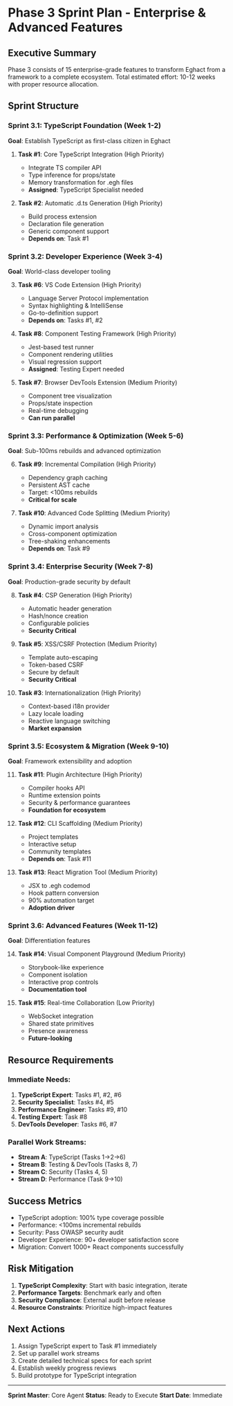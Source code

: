 # Phase 3 Sprint Plan - Enterprise & Advanced Features

## Executive Summary
Phase 3 consists of 15 enterprise-grade features to transform Eghact from a framework to a complete ecosystem. Total estimated effort: 10-12 weeks with proper resource allocation.

## Sprint Structure

### Sprint 3.1: TypeScript Foundation (Week 1-2)
**Goal**: Establish TypeScript as first-class citizen in Eghact

1. **Task #1**: Core TypeScript Integration (High Priority)
   - Integrate TS compiler API
   - Type inference for props/state
   - Memory transformation for .egh files
   - **Assigned**: TypeScript Specialist needed

2. **Task #2**: Automatic .d.ts Generation (High Priority)
   - Build process extension
   - Declaration file generation
   - Generic component support
   - **Depends on**: Task #1

### Sprint 3.2: Developer Experience (Week 3-4)
**Goal**: World-class developer tooling

3. **Task #6**: VS Code Extension (High Priority)
   - Language Server Protocol implementation
   - Syntax highlighting & IntelliSense
   - Go-to-definition support
   - **Depends on**: Tasks #1, #2

4. **Task #8**: Component Testing Framework (High Priority)
   - Jest-based test runner
   - Component rendering utilities
   - Visual regression support
   - **Assigned**: Testing Expert needed

5. **Task #7**: Browser DevTools Extension (Medium Priority)
   - Component tree visualization
   - Props/state inspection
   - Real-time debugging
   - **Can run parallel**

### Sprint 3.3: Performance & Optimization (Week 5-6)
**Goal**: Sub-100ms rebuilds and advanced optimization

6. **Task #9**: Incremental Compilation (High Priority)
   - Dependency graph caching
   - Persistent AST cache
   - Target: <100ms rebuilds
   - **Critical for scale**

7. **Task #10**: Advanced Code Splitting (Medium Priority)
   - Dynamic import analysis
   - Cross-component optimization
   - Tree-shaking enhancements
   - **Depends on**: Task #9

### Sprint 3.4: Enterprise Security (Week 7-8)
**Goal**: Production-grade security by default

8. **Task #4**: CSP Generation (High Priority)
   - Automatic header generation
   - Hash/nonce creation
   - Configurable policies
   - **Security Critical**

9. **Task #5**: XSS/CSRF Protection (Medium Priority)
   - Template auto-escaping
   - Token-based CSRF
   - Secure by default
   - **Security Critical**

10. **Task #3**: Internationalization (High Priority)
    - Context-based i18n provider
    - Lazy locale loading
    - Reactive language switching
    - **Market expansion**

### Sprint 3.5: Ecosystem & Migration (Week 9-10)
**Goal**: Framework extensibility and adoption

11. **Task #11**: Plugin Architecture (High Priority)
    - Compiler hooks API
    - Runtime extension points
    - Security & performance guarantees
    - **Foundation for ecosystem**

12. **Task #12**: CLI Scaffolding (Medium Priority)
    - Project templates
    - Interactive setup
    - Community templates
    - **Depends on**: Task #11

13. **Task #13**: React Migration Tool (Medium Priority)
    - JSX to .egh codemod
    - Hook pattern conversion
    - 90% automation target
    - **Adoption driver**

### Sprint 3.6: Advanced Features (Week 11-12)
**Goal**: Differentiation features

14. **Task #14**: Visual Component Playground (Medium Priority)
    - Storybook-like experience
    - Component isolation
    - Interactive prop controls
    - **Documentation tool**

15. **Task #15**: Real-time Collaboration (Low Priority)
    - WebSocket integration
    - Shared state primitives
    - Presence awareness
    - **Future-looking**

## Resource Requirements

### Immediate Needs:
1. **TypeScript Expert**: Tasks #1, #2, #6
2. **Security Specialist**: Tasks #4, #5
3. **Performance Engineer**: Tasks #9, #10
4. **Testing Expert**: Task #8
5. **DevTools Developer**: Tasks #6, #7

### Parallel Work Streams:
- **Stream A**: TypeScript (Tasks 1→2→6)
- **Stream B**: Testing & DevTools (Tasks 8, 7)
- **Stream C**: Security (Tasks 4, 5)
- **Stream D**: Performance (Task 9→10)

## Success Metrics
- TypeScript adoption: 100% type coverage possible
- Performance: <100ms incremental rebuilds
- Security: Pass OWASP security audit
- Developer Experience: 90+ developer satisfaction score
- Migration: Convert 1000+ React components successfully

## Risk Mitigation
1. **TypeScript Complexity**: Start with basic integration, iterate
2. **Performance Targets**: Benchmark early and often
3. **Security Compliance**: External audit before release
4. **Resource Constraints**: Prioritize high-impact features

## Next Actions
1. Assign TypeScript expert to Task #1 immediately
2. Set up parallel work streams
3. Create detailed technical specs for each sprint
4. Establish weekly progress reviews
5. Build prototype for TypeScript integration

---

**Sprint Master**: Core Agent
**Status**: Ready to Execute
**Start Date**: Immediate